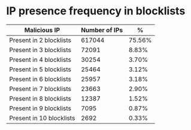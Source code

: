 # IP presence frequency in blocklists
| Malicious IP | Number of IPs | % |
|----|----|----|
| Present in 2 blocklists | 617044 | 75.56% |
| Present in 3 blocklists | 72091 | 8.83% |
| Present in 4 blocklists | 30254 | 3.70% |
| Present in 5 blocklists | 25464 | 3.12% |
| Present in 6 blocklists | 25957 | 3.18% |
| Present in 7 blocklists | 23663 | 2.90% |
| Present in 8 blocklists | 12387 | 1.52% |
| Present in 9 blocklists | 7095 | 0.87% |
| Present in 10 blocklists | 2692 | 0.33% |
